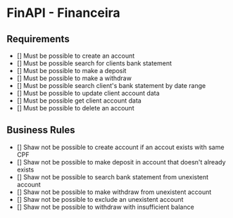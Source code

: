 # FinAPI - Financeira


## Requirements

- [] Must be possible to create an account
- [] Must be possible search for clients bank statement
- [] Must be possible to make a deposit
- [] Must be possible to make a withdraw
- [] Must be possible search client's bank statement by date range
- [] Must be possible to update client account data
- [] Must be possible get client account data
- [] Must be possible to delete an account


## Business Rules

- [] Shaw not be possible to create account if an accout exists with same CPF
- [] Shaw not be possible to make deposit in account that doesn't already exists
- [] Shaw not be possible to search bank statement from unexistent account
- [] Shaw not be possible to make withdraw from unexistent account
- [] Shaw not be possible to exclude an unexistent account
- [] Shaw not be possible to withdraw with insufficient balance


